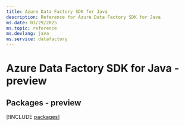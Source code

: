 ```yaml
---
title: Azure Data Factory SDK for Java
description: Reference for Azure Data Factory SDK for Java
ms.date: 03/29/2025
ms.topic: reference
ms.devlang: java
ms.service: datafactory
---
```

# Azure Data Factory SDK for Java - preview
## Packages - preview
[!INCLUDE [packages](data-factory-index.md)]